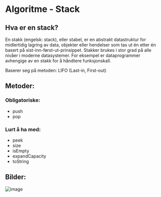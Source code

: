 # Algoritme - Stack

## Hva er en stack?

En stakk (engelsk: stack), eller stabel, er en abstrakt datastruktur for midlertidig lagring av data, objekter eller hendelser som tas ut én etter én basert på sist-inn-først-ut-prinsippet. Stakker brukes i stor grad på alle nivåer i moderne datasystemer. For eksempel er dataprogrammer avhengige av en stakk for å håndtere funksjonskall.

Baserer seg på metoden: LIFO (Last-in, First-out)

## Metoder:
### Obligatoriske:
- push
- pop

### Lurt å ha med:
- peek
- size
- isEmpty
- expandCapacity
- toString

## Bilder:

![image](https://user-images.githubusercontent.com/36879451/151720101-5973824d-b2e5-4ca8-81d5-d0bd5c70cb68.png)
